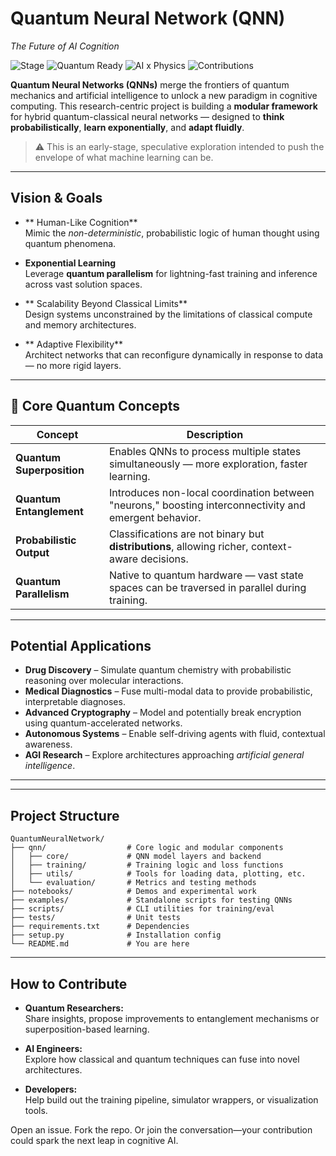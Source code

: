 
#  Quantum Neural Network (QNN)  
*The Future of AI Cognition*

![Stage](https://img.shields.io/badge/stage-experimental-blueviolet)
![Quantum Ready](https://img.shields.io/badge/quantum-ready-9cf)
![AI x Physics](https://img.shields.io/badge/fusion-AI%20×%20Quantum-red)
![Contributions](https://img.shields.io/badge/contributions-welcome-brightgreen)

**Quantum Neural Networks (QNNs)** merge the frontiers of quantum mechanics and artificial intelligence to unlock a new paradigm in cognitive computing. This research-centric project is building a **modular framework** for hybrid quantum-classical neural networks — designed to **think probabilistically**, **learn exponentially**, and **adapt fluidly**.

> ⚠ This is an early-stage, speculative exploration intended to push the envelope of what machine learning can be.

---

##  Vision & Goals

- ** Human-Like Cognition**  
  Mimic the *non-deterministic*, probabilistic logic of human thought using quantum phenomena.

- **Exponential Learning**  
  Leverage **quantum parallelism** for lightning-fast training and inference across vast solution spaces.

- ** Scalability Beyond Classical Limits**  
  Design systems unconstrained by the limitations of classical compute and memory architectures.

- ** Adaptive Flexibility**  
  Architect networks that can reconfigure dynamically in response to data — no more rigid layers.

---

## 🔑 Core Quantum Concepts

| Concept               | Description                                                                 |
|------------------------|-----------------------------------------------------------------------------|
| **Quantum Superposition** | Enables QNNs to process multiple states simultaneously — more exploration, faster learning. |
| **Quantum Entanglement** | Introduces non-local coordination between "neurons," boosting interconnectivity and emergent behavior. |
| **Probabilistic Output**  | Classifications are not binary but **distributions**, allowing richer, context-aware decisions. |
| **Quantum Parallelism**   | Native to quantum hardware — vast state spaces can be traversed in parallel during training. |

---

##  Potential Applications

-  **Drug Discovery** – Simulate quantum chemistry with probabilistic reasoning over molecular interactions.  
-  **Medical Diagnostics** – Fuse multi-modal data to provide probabilistic, interpretable diagnoses.  
-  **Advanced Cryptography** – Model and potentially break encryption using quantum-accelerated networks.  
-  **Autonomous Systems** – Enable self-driving agents with fluid, contextual awareness.  
-  **AGI Research** – Explore architectures approaching *artificial general intelligence*.

---




---

## Project Structure

```
QuantumNeuralNetwork/
├── qnn/                  # Core logic and modular components
│   ├── core/             # QNN model layers and backend
│   ├── training/         # Training logic and loss functions
│   ├── utils/            # Tools for loading data, plotting, etc.
│   └── evaluation/       # Metrics and testing methods
├── notebooks/            # Demos and experimental work
├── examples/             # Standalone scripts for testing QNNs
├── scripts/              # CLI utilities for training/eval
├── tests/                # Unit tests
├── requirements.txt      # Dependencies
├── setup.py              # Installation config
└── README.md             # You are here
```

---

##  How to Contribute

- **Quantum Researchers:**  
  Share insights, propose improvements to entanglement mechanisms or superposition-based learning.

- **AI Engineers:**  
  Explore how classical and quantum techniques can fuse into novel architectures.

- **Developers:**  
  Help build out the training pipeline, simulator wrappers, or visualization tools.

Open an issue. Fork the repo. Or join the conversation—your contribution could spark the next leap in cognitive AI.


